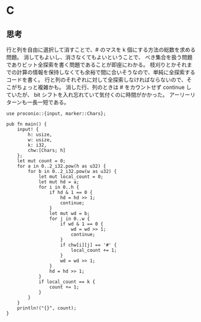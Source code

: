 # C

## 思考

行と列を自由に選択して消すことで、\# のマスを k 個にする方法の総数を求める問題。
消してもよいし、消さなくてもよいということで、
べき集合を扱う問題でありビット全探索を書く問題であることが即座にわかる。
枝刈りとかそれまでの計算の情報を保持しなくても余裕で間に合いそうなので、単純に全探索するコードを書く。
行と列のそれぞれに対して全探索しなければならないので、そこがちょっと複雑かも。
消した行、列のときは \# をカウントせず continue していたが、
bit シフトを入れ忘れていて気付くのに時間がかかった。
アーリーリターンも一長一短である。

```
use proconio::{input, marker::Chars};

pub fn main() {
    input! {
        h: usize,
        w: usize,
        k: i32,
        chw:[Chars; h]
    };
    let mut count = 0;
    for a in 0..2_i32.pow(h as u32) {
        for b in 0..2_i32.pow(w as u32) {
            let mut local_count = 0;
            let mut hd = a;
            for i in 0..h {
                if hd & 1 == 0 {
                    hd = hd >> 1;
                    continue;
                }
                let mut wd = b;
                for j in 0..w {
                    if wd & 1 == 0 {
                        wd = wd >> 1;
                        continue;
                    }
                    if chw[i][j] == '#' {
                        local_count += 1;
                    }
                    wd = wd >> 1;
                }
                hd = hd >> 1;
            }
            if local_count == k {
                count += 1;
            }
        }
    }
    println!("{}", count);
}
```
